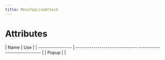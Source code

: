 ```yaml
---
title: MenuTopLineAttach
---
```


# Attributes

| Name | Use |
| ----------------- | ------------------------------- ----------------------------- |
| Popup |  |
